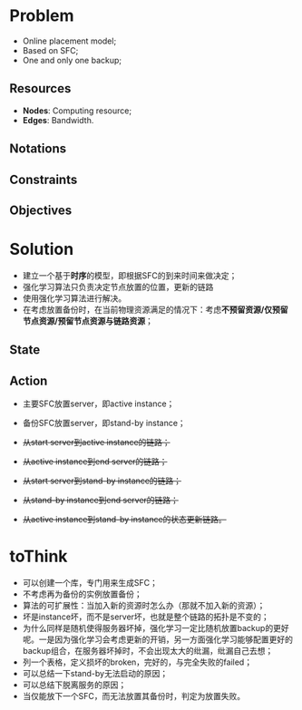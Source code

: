 # Problem
- Online placement model;
- Based on SFC;
- One and only one backup;

## Resources

- **Nodes**: Computing resource;
- **Edges**: Bandwidth.

## Notations
## Constraints

## Objectives

# Solution

- 建立一个基于**时序**的模型，即根据SFC的到来时间来做决定；
- 强化学习算法只负责决定节点放置的位置，更新的链路
- 使用强化学习算法进行解决。
- 在考虑放置备份时，在当前物理资源满足的情况下：考虑**不预留资源/仅预留节点资源/预留节点资源与链路资源**；

## State

## Action

- 主要SFC放置server，即active instance；
- 备份SFC放置server，即stand-by instance；

- ~~从start server到active instance的链路；~~

- ~~从active instance到end server的链路；~~

- ~~从start server到stand-by instance的链路；~~

- ~~从stand-by instance到end server的链路；~~

- ~~从active instance到stand-by instance的状态更新链路。~~

# toThink

- 可以创建一个库，专门用来生成SFC；
- 不考虑再为备份的实例放置备份；
- 算法的可扩展性：当加入新的资源时怎么办（那就不加入新的资源）；
- 坏是instance坏，而不是server坏，也就是整个链路的拓扑是不变的；
- 为什么同样是随机使得服务器坏掉，强化学习一定比随机放置backup的更好呢。一是因为强化学习会考虑更新的开销，另一方面强化学习能够配置更好的backup组合，在服务器坏掉时，不会出现太大的纰漏，纰漏自己去想；
- 列一个表格，定义损坏的broken，完好的，与完全失败的failed；
- 可以总结一下stand-by无法启动的原因；
- 可以总结下脱离服务的原因；
- 当仅能放下一个SFC，而无法放置其备份时，判定为放置失败。